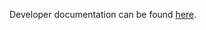 Developer documentation can be found [here](https://github.com/MiBiPreT/anatrans/blob/main/docs/getting-started/development.md).  